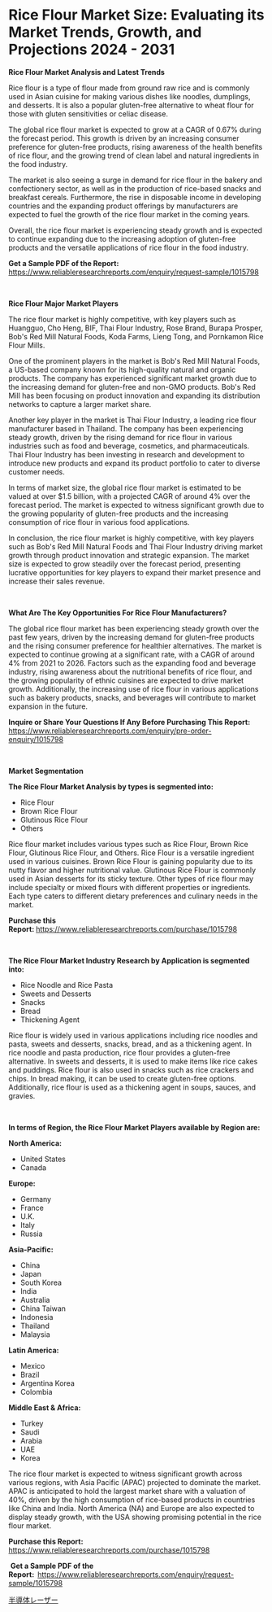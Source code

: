 <p><h1>Rice Flour Market Size: Evaluating its Market Trends, Growth, and Projections 2024 - 2031</h1></p><p><strong>Rice Flour Market Analysis and Latest Trends</strong></p>
<p><p>Rice flour is a type of flour made from ground raw rice and is commonly used in Asian cuisine for making various dishes like noodles, dumplings, and desserts. It is also a popular gluten-free alternative to wheat flour for those with gluten sensitivities or celiac disease.</p><p>The global rice flour market is expected to grow at a CAGR of 0.67% during the forecast period. This growth is driven by an increasing consumer preference for gluten-free products, rising awareness of the health benefits of rice flour, and the growing trend of clean label and natural ingredients in the food industry.</p><p>The market is also seeing a surge in demand for rice flour in the bakery and confectionery sector, as well as in the production of rice-based snacks and breakfast cereals. Furthermore, the rise in disposable income in developing countries and the expanding product offerings by manufacturers are expected to fuel the growth of the rice flour market in the coming years.</p><p>Overall, the rice flour market is experiencing steady growth and is expected to continue expanding due to the increasing adoption of gluten-free products and the versatile applications of rice flour in the food industry.</p></p>
<p><strong>Get a Sample PDF of the Report:&nbsp;</strong> <a href="https://www.reliableresearchreports.com/enquiry/request-sample/1015798">https://www.reliableresearchreports.com/enquiry/request-sample/1015798</a></p>
<p>&nbsp;</p>
<p><strong>Rice Flour Major Market Players</strong></p>
<p><p>The rice flour market is highly competitive, with key players such as Huangguo, Cho Heng, BIF, Thai Flour Industry, Rose Brand, Burapa Prosper, Bob's Red Mill Natural Foods, Koda Farms, Lieng Tong, and Pornkamon Rice Flour Mills. </p><p>One of the prominent players in the market is Bob's Red Mill Natural Foods, a US-based company known for its high-quality natural and organic products. The company has experienced significant market growth due to the increasing demand for gluten-free and non-GMO products. Bob's Red Mill has been focusing on product innovation and expanding its distribution networks to capture a larger market share. </p><p>Another key player in the market is Thai Flour Industry, a leading rice flour manufacturer based in Thailand. The company has been experiencing steady growth, driven by the rising demand for rice flour in various industries such as food and beverage, cosmetics, and pharmaceuticals. Thai Flour Industry has been investing in research and development to introduce new products and expand its product portfolio to cater to diverse customer needs.</p><p>In terms of market size, the global rice flour market is estimated to be valued at over $1.5 billion, with a projected CAGR of around 4% over the forecast period. The market is expected to witness significant growth due to the growing popularity of gluten-free products and the increasing consumption of rice flour in various food applications.</p><p>In conclusion, the rice flour market is highly competitive, with key players such as Bob's Red Mill Natural Foods and Thai Flour Industry driving market growth through product innovation and strategic expansion. The market size is expected to grow steadily over the forecast period, presenting lucrative opportunities for key players to expand their market presence and increase their sales revenue.</p></p>
<p>&nbsp;</p>
<p><strong>What Are The Key Opportunities For Rice Flour Manufacturers?</strong></p>
<p><p>The global rice flour market has been experiencing steady growth over the past few years, driven by the increasing demand for gluten-free products and the rising consumer preference for healthier alternatives. The market is expected to continue growing at a significant rate, with a CAGR of around 4% from 2021 to 2026. Factors such as the expanding food and beverage industry, rising awareness about the nutritional benefits of rice flour, and the growing popularity of ethnic cuisines are expected to drive market growth. Additionally, the increasing use of rice flour in various applications such as bakery products, snacks, and beverages will contribute to market expansion in the future.</p></p>
<p><strong>Inquire or Share Your Questions If Any Before Purchasing This Report:</strong> <a href="https://www.reliableresearchreports.com/enquiry/pre-order-enquiry/1015798">https://www.reliableresearchreports.com/enquiry/pre-order-enquiry/1015798</a></p>
<p>&nbsp;</p>
<p><strong>Market Segmentation</strong></p>
<p><strong>The Rice Flour Market Analysis by types is segmented into:</strong></p>
<p><ul><li>Rice Flour</li><li>Brown Rice Flour</li><li>Glutinous Rice Flour</li><li>Others</li></ul></p>
<p><p>Rice flour market includes various types such as Rice Flour, Brown Rice Flour, Glutinous Rice Flour, and Others. Rice Flour is a versatile ingredient used in various cuisines. Brown Rice Flour is gaining popularity due to its nutty flavor and higher nutritional value. Glutinous Rice Flour is commonly used in Asian desserts for its sticky texture. Other types of rice flour may include specialty or mixed flours with different properties or ingredients. Each type caters to different dietary preferences and culinary needs in the market.</p></p>
<p><strong>Purchase this Report:&nbsp;</strong><a href="https://www.reliableresearchreports.com/purchase/1015798">https://www.reliableresearchreports.com/purchase/1015798</a></p>
<p>&nbsp;</p>
<p><strong>The Rice Flour Market Industry Research by Application is segmented into:</strong></p>
<p><ul><li>Rice Noodle and Rice Pasta</li><li>Sweets and Desserts</li><li>Snacks</li><li>Bread</li><li>Thickening Agent</li></ul></p>
<p><p>Rice flour is widely used in various applications including rice noodles and pasta, sweets and desserts, snacks, bread, and as a thickening agent. In rice noodle and pasta production, rice flour provides a gluten-free alternative. In sweets and desserts, it is used to make items like rice cakes and puddings. Rice flour is also used in snacks such as rice crackers and chips. In bread making, it can be used to create gluten-free options. Additionally, rice flour is used as a thickening agent in soups, sauces, and gravies.</p></p>
<p>&nbsp;</p>
<p><strong>In terms of Region, the Rice Flour Market Players available by Region are:</strong></p>
<p>
    <p> <strong> North America: </strong>
        <ul>
            <li>United States</li>
            <li>Canada</li>
        </ul>
        </p> 
    <p> <strong> Europe: </strong>
        <ul>
            <li>Germany</li>
            <li>France</li>
            <li>U.K.</li>
            <li>Italy</li>
            <li>Russia</li>
        </ul>
        </p> 
    <p> <strong> Asia-Pacific: </strong>
        <ul>
            <li>China</li>
            <li>Japan</li>
            <li>South Korea</li>
            <li>India</li>
            <li>Australia</li>
            <li>China Taiwan</li>
            <li>Indonesia</li>
            <li>Thailand</li>
            <li>Malaysia</li>
        </ul>
        </p> 
    <p> <strong> Latin America: </strong>
        <ul>
            <li>Mexico</li>
            <li>Brazil</li>
            <li>Argentina Korea</li>
            <li>Colombia</li>
        </ul>
        </p> 
    <p> <strong> Middle East & Africa: </strong>
        <ul>
            <li>Turkey</li>
            <li>Saudi</li>
            <li>Arabia</li>
            <li>UAE</li>
            <li>Korea</li>
        </ul>
    </p>
    </p>
<p><p>The rice flour market is expected to witness significant growth across various regions, with Asia Pacific (APAC) projected to dominate the market. APAC is anticipated to hold the largest market share with a valuation of 40%, driven by the high consumption of rice-based products in countries like China and India. North America (NA) and Europe are also expected to display steady growth, with the USA showing promising potential in the rice flour market.</p></p>
<p><strong>Purchase this Report: </strong><a href="https://www.reliableresearchreports.com/purchase/1015798">https://www.reliableresearchreports.com/purchase/1015798</a></p>
<p>&nbsp;<strong>Get a Sample PDF of the Report:&nbsp;&nbsp;</strong><a href="https://www.reliableresearchreports.com/enquiry/request-sample/1015798">https://www.reliableresearchreports.com/enquiry/request-sample/1015798</a></p>
<p><strong></strong></p>
<p><p><a href="https://github.com/Sophiaard2003/Market-Research-Report-List-1/blob/main/346438917377.md">半導体レーザー</a></p></p>